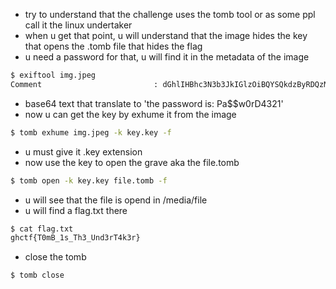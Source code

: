 - try to understand that the challenge uses the tomb tool or as some ppl call it the linux undertaker
- when u get that point, u will understand that the image hides the key that opens the .tomb file that hides the flag
- u need a password for that, u will find it in the metadata of the image
```bash
$ exiftool img.jpeg 
Comment                         : dGhlIHBhc3N3b3JkIGlzOiBQYSQkdzByRDQzMjE=
```
- base64 text that translate to 'the password is: Pa$$w0rD4321'
- now u can get the key by exhume it from the image
```bash
$ tomb exhume img.jpeg -k key.key -f
``` 
- u must give it .key extension 
- now use the key to open the grave aka the file.tomb 
```bash 
$ tomb open -k key.key file.tomb -f
```
- u will see that the file is opend in /media/file
- u will find a flag.txt there

```bash
$ cat flag.txt    
ghctf{T0mB_1s_Th3_Und3rT4k3r}
```

- close the tomb 
```bash
$ tomb close 
```
